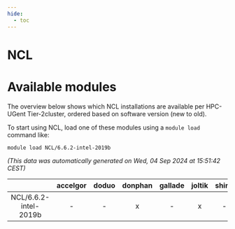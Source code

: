 ```yaml
---
hide:
  - toc
---
```


NCL
===

# Available modules


The overview below shows which NCL installations are available per HPC-UGent Tier-2cluster, ordered based on software version (new to old).

To start using NCL, load one of these modules using a `module load` command like:

```shell
module load NCL/6.6.2-intel-2019b
```

*(This data was automatically generated on Wed, 04 Sep 2024 at 15:51:42 CEST)*  

| |accelgor|doduo|donphan|gallade|joltik|shinx|skitty|
| :---: | :---: | :---: | :---: | :---: | :---: | :---: | :---: |
|NCL/6.6.2-intel-2019b|-|-|x|-|x|-|x|
